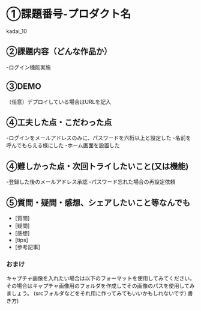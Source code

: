 # ①課題番号-プロダクト名
kadai_10

## ②課題内容（どんな作品か）
-ログイン機能実施

## ③DEMO
（任意）デプロイしている場合はURLを記入

## ④工夫した点・こだわった点
-ログインをメールアドレスのみに、パスワードを六桁以上と設定した
-名前を呼んでもらえる様にした
-ホーム画面を設置した

## ④難しかった点・次回トライしたいこと(又は機能)
-登録した後のメールアドレス承認
-パスワード忘れた場合の再設定依頼

## ⑤質問・疑問・感想、シェアしたいこと等なんでも
- [質問]
- [疑問]
- [感想]
- [tips]
- [参考記事]


### おまけ
キャプチャ画像を入れたい場合は以下のフォーマットを使用してみてください。
その場合はキャプチャ画像用のフォルダを作成してその画像のパスを使用してみましょう。
(srcフォルダなどをそれ用に作ってみてもいいかもしれないです)
書き方)
